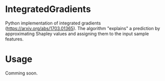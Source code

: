 # IntegratedGradients
Python implementation of integrated gradients (https://arxiv.org/abs/1703.01365). The algorithm "explains" a prediction by approximating Shapley values and assigning them to the input sample features. 

# Usage

Comming soon.
